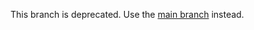This branch is deprecated. Use the [main branch](https://github.com/CyrusYip/mouse-tester/tree/main) instead.
